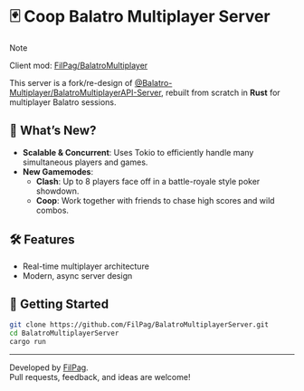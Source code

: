# 🃏 Coop Balatro Multiplayer Server

> [!NOTE]  
> Client mod:  [FilPag/BalatroMultiplayer](https://github.com/FilPag/BalatroMultiplayer)

This server is a fork/re-design of [@Balatro-Multiplayer/BalatroMultiplayerAPI-Server](https://github.com/Balatro-Multiplayer/BalatroMultiplayerAPI-Server), rebuilt from scratch in **Rust** for multiplayer Balatro sessions.

## 🚀 What’s New?

- **Scalable & Concurrent**: Uses Tokio to efficiently handle many simultaneous players and games.
- **New Gamemodes**:
  - **Clash**: Up to 8 players face off in a battle-royale style poker showdown.
  - **Coop**: Work together with friends to chase high scores and wild combos.

## 🛠 Features

- Real-time multiplayer architecture
- Modern, async server design

## 🏁 Getting Started

```sh
git clone https://github.com/FilPag/BalatroMultiplayerServer.git
cd BalatroMultiplayerServer
cargo run
```

---

Developed by [FilPag](https://github.com/FilPag).  
Pull requests, feedback, and ideas are welcome!
